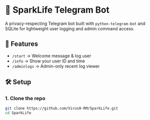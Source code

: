 # 🤖 SparkLife Telegram Bot

A privacy-respecting Telegram bot built with `python-telegram-bot` and SQLite for lightweight user logging and admin command access.

## 🔧 Features
- `/start` → Welcome message & log user
- `/info` → Show your user ID and time
- `/adminlogs` → Admin-only recent log viewer

## 🛠️ Setup

### 1. Clone the repo
```bash
git clone https://github.com/Virus0-RM/SparkLife.git
cd SparkLife